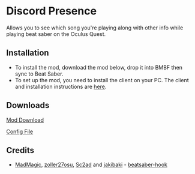 # Discord Presence

Allows you to see which song you're playing along with other info while playing beat saber on the Oculus Quest.

## Installation
- To install the mod, download the mod below, drop it into BMBF then sync to Beat Saber.
- To set up the mod, you need to install the client on your PC. The client and installation instructions are [here](https://github.com/Lauriethefish/Quest-Discord-Presence-Client).

## Downloads
[Mod Download](https://github.com/Lauriethefish/Quest-Discord-Presence/releases/latest)

[Config File](https://github.com/Lauriethefish/Quest-Discord-Presence/blob/master/default-config.json)

## Credits

* [MadMagic](https://github.com/madmagic007), [zoller27osu](https://github.com/zoller27osu), [Sc2ad](https://github.com/Sc2ad) and [jakibaki](https://github.com/jakibaki) - [beatsaber-hook](https://github.com/sc2ad/beatsaber-hook)
